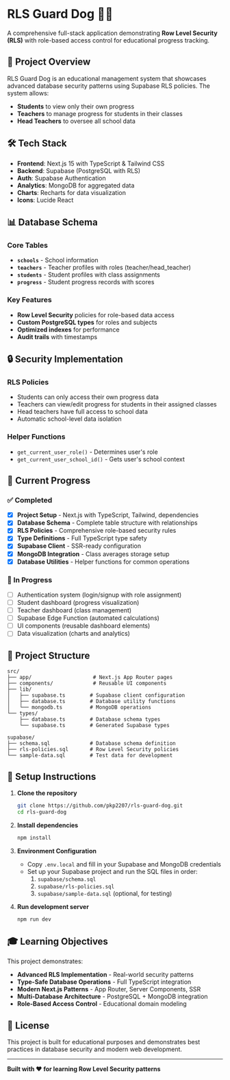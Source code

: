 # RLS Guard Dog 🐕‍🦺

A comprehensive full-stack application demonstrating **Row Level Security (RLS)** with role-based access control for educational progress tracking.

## 🎯 Project Overview

RLS Guard Dog is an educational management system that showcases advanced database security patterns using Supabase RLS policies. The system allows:

- **Students** to view only their own progress
- **Teachers** to manage progress for students in their classes  
- **Head Teachers** to oversee all school data

## 🛠️ Tech Stack

- **Frontend**: Next.js 15 with TypeScript & Tailwind CSS
- **Backend**: Supabase (PostgreSQL with RLS)
- **Auth**: Supabase Authentication
- **Analytics**: MongoDB for aggregated data
- **Charts**: Recharts for data visualization
- **Icons**: Lucide React

## 📊 Database Schema

### Core Tables
- **`schools`** - School information
- **`teachers`** - Teacher profiles with roles (teacher/head_teacher)
- **`students`** - Student profiles with class assignments
- **`progress`** - Student progress records with scores

### Key Features
- **Row Level Security** policies for role-based data access
- **Custom PostgreSQL types** for roles and subjects
- **Optimized indexes** for performance
- **Audit trails** with timestamps

## 🔒 Security Implementation

### RLS Policies
- Students can only access their own progress data
- Teachers can view/edit progress for students in their assigned classes
- Head teachers have full access to school data
- Automatic school-level data isolation

### Helper Functions
- `get_current_user_role()` - Determines user's role
- `get_current_user_school_id()` - Gets user's school context

## 🚀 Current Progress

### ✅ Completed
- [x] **Project Setup** - Next.js with TypeScript, Tailwind, dependencies
- [x] **Database Schema** - Complete table structure with relationships
- [x] **RLS Policies** - Comprehensive role-based security rules
- [x] **Type Definitions** - Full TypeScript type safety
- [x] **Supabase Client** - SSR-ready configuration
- [x] **MongoDB Integration** - Class averages storage setup
- [x] **Database Utilities** - Helper functions for common operations

### 🚧 In Progress
- [ ] Authentication system (login/signup with role assignment)
- [ ] Student dashboard (progress visualization)
- [ ] Teacher dashboard (class management)
- [ ] Supabase Edge Function (automated calculations)
- [ ] UI components (reusable dashboard elements)
- [ ] Data visualization (charts and analytics)

## 📁 Project Structure

```
src/
├── app/                    # Next.js App Router pages
├── components/             # Reusable UI components
├── lib/
│   ├── supabase.ts        # Supabase client configuration
│   ├── database.ts        # Database utility functions
│   └── mongodb.ts         # MongoDB operations
└── types/
    ├── database.ts        # Database schema types
    └── supabase.ts        # Generated Supabase types

supabase/
├── schema.sql             # Database schema definition
├── rls-policies.sql       # Row Level Security policies
└── sample-data.sql        # Test data for development
```

## 🔧 Setup Instructions

1. **Clone the repository**
   ```bash
   git clone https://github.com/pkp2207/rls-guard-dog.git
   cd rls-guard-dog
   ```

2. **Install dependencies**
   ```bash
   npm install
   ```

3. **Environment Configuration**
   - Copy `.env.local` and fill in your Supabase and MongoDB credentials
   - Set up your Supabase project and run the SQL files in order:
     1. `supabase/schema.sql`
     2. `supabase/rls-policies.sql`
     3. `supabase/sample-data.sql` (optional, for testing)

4. **Run development server**
   ```bash
   npm run dev
   ```

## 🎓 Learning Objectives

This project demonstrates:

- **Advanced RLS Implementation** - Real-world security patterns
- **Type-Safe Database Operations** - Full TypeScript integration
- **Modern Next.js Patterns** - App Router, Server Components, SSR
- **Multi-Database Architecture** - PostgreSQL + MongoDB integration
- **Role-Based Access Control** - Educational domain modeling

## 📝 License

This project is built for educational purposes and demonstrates best practices in database security and modern web development.

---

**Built with ❤️ for learning Row Level Security patterns**
